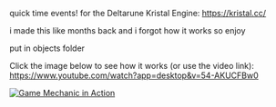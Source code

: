 quick time events! for the Deltarune Kristal Engine: https://kristal.cc/

i made this like months back and i forgot how it works so enjoy

put in objects folder 

Click the image below to see how it works (or use the video link): https://www.youtube.com/watch?app=desktop&v=54-AKUCFBw0

[![Game Mechanic in Action](https://i.ytimg.com/vi/LMXWyg5cmjI/hqdefault.jpg?sqp=-oaymwEmCOADEOgC8quKqQMa8AEB-AH-CYAC0AWKAgwIABABGH8gEygXMA8=&rs=AOn4CLBDVwbqq08gdVhSgAM0apr5ZIw5Bg)](https://www.youtube.com/watch?app=desktop&v=54-AKUCFBw0)
